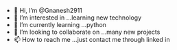 - 👋 Hi, I’m @Gnanesh2911
- 👀 I’m interested in ...learning new technology
- 🌱 I’m currently learning ...python
- 💞️ I’m looking to collaborate on ...many new projects 
- 📫 How to reach me ...just contact me through linked in

<!---
Gnanesh2911/Gnanesh2911 is a ✨ special ✨ repository because its `README.md` (this file) appears on your GitHub profile.
You can click the Preview link to take a look at your changes.
--->
